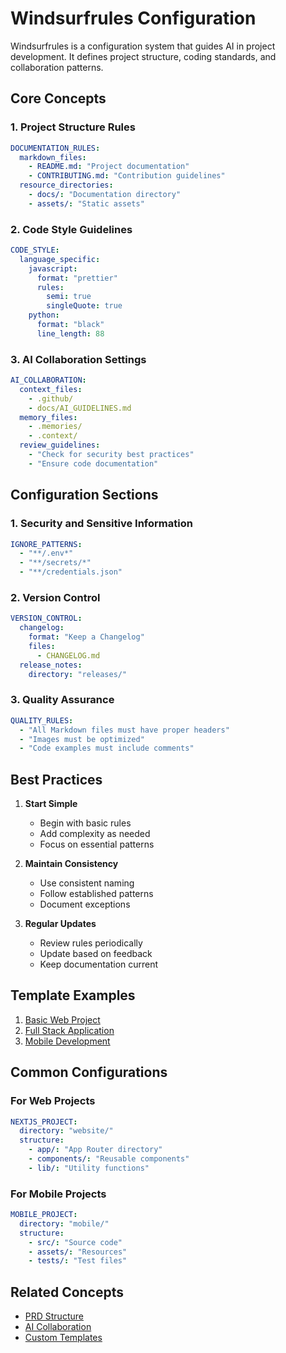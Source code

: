 # Windsurfrules Configuration

Windsurfrules is a configuration system that guides AI in project development. It defines project structure, coding standards, and collaboration patterns.

## Core Concepts

### 1. Project Structure Rules

```yaml
DOCUMENTATION_RULES:
  markdown_files:
    - README.md: "Project documentation"
    - CONTRIBUTING.md: "Contribution guidelines"
  resource_directories:
    - docs/: "Documentation directory"
    - assets/: "Static assets"
```

### 2. Code Style Guidelines

```yaml
CODE_STYLE:
  language_specific:
    javascript:
      format: "prettier"
      rules:
        semi: true
        singleQuote: true
    python:
      format: "black"
      line_length: 88
```

### 3. AI Collaboration Settings

```yaml
AI_COLLABORATION:
  context_files:
    - .github/
    - docs/AI_GUIDELINES.md
  memory_files:
    - .memories/
    - .context/
  review_guidelines:
    - "Check for security best practices"
    - "Ensure code documentation"
```

## Configuration Sections

### 1. Security and Sensitive Information

```yaml
IGNORE_PATTERNS:
  - "**/.env*"
  - "**/secrets/*"
  - "**/credentials.json"
```

### 2. Version Control

```yaml
VERSION_CONTROL:
  changelog:
    format: "Keep a Changelog"
    files:
      - CHANGELOG.md
  release_notes:
    directory: "releases/"
```

### 3. Quality Assurance

```yaml
QUALITY_RULES:
  - "All Markdown files must have proper headers"
  - "Images must be optimized"
  - "Code examples must include comments"
```

## Best Practices

1. **Start Simple**
   - Begin with basic rules
   - Add complexity as needed
   - Focus on essential patterns

2. **Maintain Consistency**
   - Use consistent naming
   - Follow established patterns
   - Document exceptions

3. **Regular Updates**
   - Review rules periodically
   - Update based on feedback
   - Keep documentation current

## Template Examples

1. [Basic Web Project](../templates/basic-web-rules.md)
2. [Full Stack Application](../templates/fullstack-rules.md)
3. [Mobile Development](../templates/mobile-rules.md)

## Common Configurations

### For Web Projects

```yaml
NEXTJS_PROJECT:
  directory: "website/"
  structure:
    - app/: "App Router directory"
    - components/: "Reusable components"
    - lib/: "Utility functions"
```

### For Mobile Projects

```yaml
MOBILE_PROJECT:
  directory: "mobile/"
  structure:
    - src/: "Source code"
    - assets/: "Resources"
    - tests/: "Test files"
```

## Related Concepts

- [PRD Structure](./prd-structure.md)
- [AI Collaboration](./ai-collaboration.md)
- [Custom Templates](../how-to/custom-templates.md)
